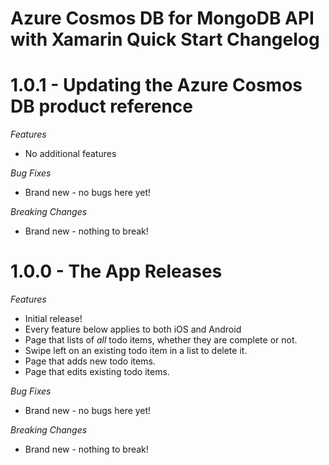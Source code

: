 # Azure Cosmos DB for MongoDB API with Xamarin Quick Start Changelog

<a name="1.0.1"></a>

# 1.0.1 - Updating the Azure Cosmos DB product reference

*Features*
* No additional features

*Bug Fixes*
* Brand new - no bugs here yet!

*Breaking Changes*
* Brand new - nothing to break!


# 1.0.0 - The App Releases

*Features*
* Initial release!
* Every feature below applies to both iOS and Android
* Page that lists of _all_ todo items, whether they are complete or not.
* Swipe left on an existing todo item in a list to delete it.
* Page that adds new todo items.
* Page that edits existing todo items.

*Bug Fixes*
* Brand new - no bugs here yet!

*Breaking Changes*
* Brand new - nothing to break!
